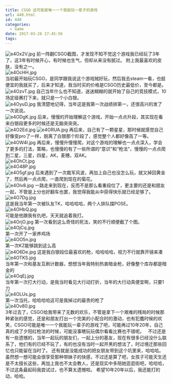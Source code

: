 ```yaml
---
title: CSGO 这可能是唯一一个我能玩一辈子的游戏
url: 440.html
id: 440
categories:
  - Game
date: 2017-03-26 17:45:56
tags:
---
```

![e4Ox2V.jpg](https://s2.ax1x.com/2019/08/07/e4Ox2V.jpg) 
前一阵翻CSGO截图，才发现不知不觉这个游戏我已经玩了3年了，这3年有时候开心，有时候也生气，但却从来没有腻过。 附上我最喜欢的皮肤，没有之一。    
![e4OcHH.jpg](https://s2.ax1x.com/2019/08/07/e4OcHH.jpg)  
当初最开始玩CSGO，是同学跟我说这个游戏贼好玩，然后我去steam一看，也挺便宜的我就买了，后来才知道，我当时买的价格是CSGO历史最低价，至今都是。   
![e4OzvT.jpg](https://s2.ax1x.com/2019/08/07/e4OzvT.jpg) 
自己当年什么也不知道，迷迷糊糊的就开始了自己的竞技模式，10场定级赛打下来，就只是一个小白银。  
![e4OyuD.jpg](https://s2.ax1x.com/2019/08/07/e4OyuD.jpg)
我清楚地记得，当年这是我第一次战绩排第一，还很高兴的发了一次说说。  
![e4ODgK.jpg](https://s2.ax1x.com/2019/08/07/e4ODgK.jpg) 
后来，慢慢的开始理解这个游戏，开始一点点升段，其实现在看来白银段更多的时候还是无脑突突突。  
![e4O2Ed.jpg](https://s2.ax1x.com/2019/08/07/e4O2Ed.jpg)
![e4ORUA.jpg](https://s2.ax1x.com/2019/08/07/e4ORUA.jpg) 
再后来，自己有了一颗星星，那时候就感觉自己好像变pro了一样，脱离了白银那个阶段了，感觉整个人都好像高了一等。  
![e4OW4I.jpg](https://s2.ax1x.com/2019/08/07/e4OW4I.jpg) 
再后来，慢慢升慢慢爬，对这个游戏的理解也一点点深入，学会了更多的打法，策略，也慢慢的有了一些所谓的“意识”和“枪法”，慢慢的一点点爬到二星，三星，四星，AK，麦穗，双AK。  
![e4OhCt.jpg](https://s2.ax1x.com/2019/08/07/e4OhCt.jpg)  
![e4O48P.jpg](https://s2.ax1x.com/2019/08/07/e4O48P.jpg)  
![e4O5gf.jpg](https://s2.ax1x.com/2019/08/07/e4O5gf.jpg)
后来遇到了一次裁军风波，再加上自己也没怎么玩，就又掉回黄金了，然后再一点点爬，一直爬到现在的菊花。  
![e4OIv8.jpg](https://s2.ax1x.com/2019/08/07/e4OIv8.jpg)
一路走来到现在，反而不是那么看重段位了，更主要的还是和朋友一起，不管是上分也好翻车也罢，我觉得我能从中获得快乐就已经足够了。  
![e4O7Dg.jpg](https://s2.ax1x.com/2019/08/07/e4O7Dg.jpg)  
这是我当年第一次被队友TK，哈哈哈哈，两个人排队摆POSE。  
![e4OHbQ.jpg](https://s2.ax1x.com/2019/08/07/e4OHbQ.jpg)  
可能是他跟我有仇吧，天天就追着我打。  
![e4OrjO.jpg](https://s2.ax1x.com/2019/08/07/e4OrjO.jpg)
第一次看到这么奇怪的死法，笑的不行顺便截了个图。  
![e4OjCq.jpg](https://s2.ax1x.com/2019/08/07/e4OjCq.jpg)  
第一次开了一家养鸡场  
![e4OO5n.jpg](https://s2.ax1x.com/2019/08/07/e4OO5n.jpg)  
第一次KZ能够跳到这么高  
![e4O6De.jpg](https://s2.ax1x.com/2019/08/07/e4O6De.jpg) 
这是我白银段位最喜欢的枪，哈哈哈哈，视力不行就靠开镜来凑  
![e4OTKS.jpg](https://s2.ax1x.com/2019/08/07/e4OTKS.jpg)  
当年第一次和基友互刷计数器，想想当年我特别热衷暗金枪，好像整个库存都是暗金的  
![e4OqEj.jpg](https://s2.ax1x.com/2019/08/07/e4OqEj.jpg)  
当年第一次打大行动，是我当时看见大行动打折，当年的大行动真便宜啊，只要1刀  
![e4OLUs.jpg](https://s2.ax1x.com/2019/08/07/e4OLUs.jpg)  
第一次当托，哈哈哈哈这可是我掉过的最贵的枪了  
![e4Ov80.jpg](https://s2.ax1x.com/2019/08/07/e4Ov80.jpg)  
3年过去了，CSGO给我带来了无数的欢乐，不管是拿下一个艰难的残局的时候那种紧张的感觉，还是和朋友打出一个完美的小配合时的激动，也有犯蠢时候的欢笑，CSGO可能是唯一一个我能玩一辈子的游戏了吧，可能再过10年20年，自己真的成了夕阳红枪法的时候，可能没事瞎玩玩偶尔看看比赛也不错呢。   不过还是有一些遗憾的，当年一起玩的朋友们，一起上分的基友，现在有很多已经没什么联系了，他们有的已经不玩了，有的也没有当时一起开黑的想法了，时过境迁那些回忆也只能留在当时了。 还有就是没能成功的把女朋友带到这个坑里来，哈哈哈。虽然想一想可能会很享受那种带妹子的快感，不过还是算了吧，女孩子可能天生还是不太擅长这些，再加上我也不太会教人，还是现实中多陪她逛逛街吧，哈哈哈，不过这条最起码我尝试过，也不算太遗憾啦。 希望10年20年以后，我还能打的动，哈哈。